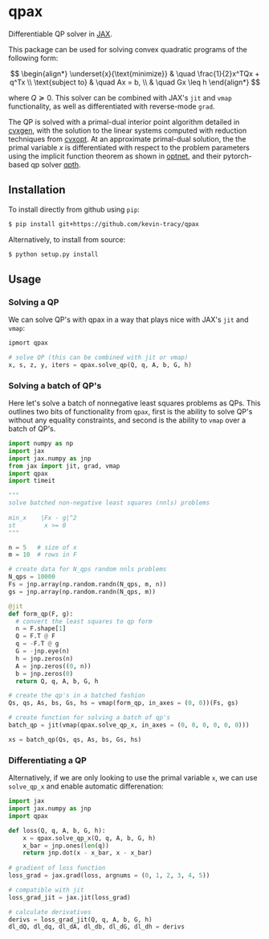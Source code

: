 # qpax
Differentiable QP solver in [JAX](https://github.com/google/jax).

This package can be used for solving convex quadratic programs of the following form:

$$
\begin{align*}
\underset{x}{\text{minimize}} & \quad \frac{1}{2}x^TQx + q^Tx \\
\text{subject to} & \quad  Ax = b, \\
                  & \quad  Gx \leq h
\end{align*}
$$

where $Q \succeq 0$. This solver can be combined with JAX's `jit` and `vmap` functionality, as well as differentiated with reverse-mode `grad`. 

The QP is solved with a primal-dual interior point algorithm detailed in [cvxgen](https://stanford.edu/~boyd/papers/pdf/code_gen_impl.pdf), with the solution to the linear systems computed with reduction techniques from [cvxopt](http://www.seas.ucla.edu/~vandenbe/publications/coneprog.pdf). At an approximate primal-dual solution, the the primal variable $x$ is differentiated with respect to the problem parameters using the implicit function theorem as shown in [optnet](https://arxiv.org/abs/1703.00443), and their pytorch-based qp solver [qpth](https://github.com/locuslab/qpth).

## Installation

To install directly from github using `pip`:

```bash
$ pip install git+https://github.com/kevin-tracy/qpax
```

Alternatively, to install from source:

```bash
$ python setup.py install
```

## Usage

### Solving a QP 
We can solve QP's with qpax in a way that plays nice with JAX's `jit` and `vmap`:
```python 
ipmort qpax

# solve QP (this can be combined with jit or vmap)
x, s, z, y, iters = qpax.solve_qp(Q, q, A, b, G, h)
```
### Solving a batch of QP's 

Here let's solve a batch of nonnegative least squares problems as QPs. This outlines two bits of functionality from `qpax`, first is the ability to solve QP's without any equality constraints, and second is the ability to `vmap` over a batch of QP's. 

```python 
import numpy as np
import jax 
import jax.numpy as jnp 
from jax import jit, grad, vmap  
import qpax 
import timeit

"""
solve batched non-negative least squares (nnls) problems
 
min_x    |Fx - g|^2 
st        x >= 0 
"""

n = 5   # size of x 
m = 10  # rows in F 

# create data for N_qps random nnls problems  
N_qps = 10000 
Fs = jnp.array(np.random.randn(N_qps, m, n))
gs = jnp.array(np.random.randn(N_qps, m))

@jit
def form_qp(F, g):
  # convert the least squares to qp form 
  n = F.shape[1]
  Q = F.T @ F 
  q = -F.T @ g 
  G = -jnp.eye(n)
  h = jnp.zeros(n)
  A = jnp.zeros((0, n))
  b = jnp.zeros(0)
  return Q, q, A, b, G, h

# create the qp's in a batched fashion 
Qs, qs, As, bs, Gs, hs = vmap(form_qp, in_axes = (0, 0))(Fs, gs)

# create function for solving a batch of qp's 
batch_qp = jit(vmap(qpax.solve_qp_x, in_axes = (0, 0, 0, 0, 0, 0)))

xs = batch_qp(Qs, qs, As, bs, Gs, hs)
```

### Differentiating a QP 

Alternatively, if we are only looking to use the primal variable `x`, we can use `solve_qp_x` and enable automatic differenation:

```python
import jax 
import jax.numpy as jnp 
import qpax 

def loss(Q, q, A, b, G, h):
    x = qpax.solve_qp_x(Q, q, A, b, G, h) 
    x_bar = jnp.ones(len(q))
    return jnp.dot(x - x_bar, x - x_bar)
  
# gradient of loss function   
loss_grad = jax.grad(loss, argnums = (0, 1, 2, 3, 4, 5))

# compatible with jit 
loss_grad_jit = jax.jit(loss_grad)

# calculate derivatives 
derivs = loss_grad_jit(Q, q, A, b, G, h)
dl_dQ, dl_dq, dl_dA, dl_db, dl_dG, dl_dh = derivs 
```
